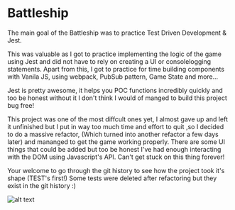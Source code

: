 # Battleship

The main goal of the Battleship was to practice Test Driven Development & Jest.

This was valuable as I got to practice implementing the logic of the game using Jest and did not have to rely on creating a UI or 
consolelogging statements. Apart from this, I got to practice for time building components with Vanila JS, using webpack, PubSub pattern, Game State and more... 

Jest is pretty awesome, it helps you POC functions incredibly quickly and too be honest without it I don't think I would of manged to build this project bug free! 

This project was one of the most diffcult ones yet, I almost gave up and left it unfinished but I put in way too much time and effort to quit ,so I decided to do a massive refactor, (Which turned into another refactor a few days later) and mananged to get the game working properly. 
There are some UI things that could be added but too be honest I've had enough interacting with the DOM using Javascript's API.
Can't get stuck on this thing forever!

Your welcome to go through the git history to see how the project took it's shape (TEST's first!) 
Some tests were deleted after refactoring but they exist in the git history :)

![alt text](https://imgur.com/3nQWD1G)
